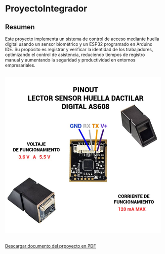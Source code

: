 # ProyectoIntegrador

##  Resumen

Este proyecto implementa un sistema de control de acceso mediante huella digital usando un sensor biométrico y un ESP32 programado en Arduino IDE. Su propósito es registrar y verificar la identidad de los trabajadores, optimizando el control de asistencia, reduciendo tiempos de registro manual y aumentando la seguridad y productividad en entornos empresariales.

##
![Sensor as608](sensor.jpg)
##

[Descargar documento del prpoyecto en PDF](Proi.pdf)
